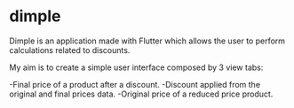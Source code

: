 # dimple

Dimple is an application made with Flutter which allows the user to perform calculations related to discounts.

My aim is to create a simple user interface composed by 3 view tabs:

  -Final price of a product after a discount.
  -Discount applied from the original and final prices data.
  -Original price of a reduced price product.
